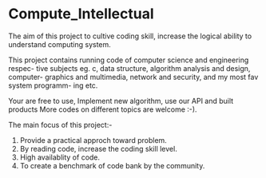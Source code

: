 Compute_Intellectual
======

The aim of this project to cultive coding skill, increase the logical ability 
to understand computing system.

This project contains running code of computer science and engineering respec-
tive subjects eg. c, data structure, algorithm analysis and design, computer-
graphics and multimedia, network and security, and my most fav system programm-
ing etc.

Your are free to use, Implement new algorithm, use our API and built products
More codes on different topics are welcome :-).


The main focus of this project:-

1. Provide a practical approch toward problem.
2. By reading code, increase the coding skill level.
3. High availablity of code.
4. To create a benchmark of code bank by the community.

